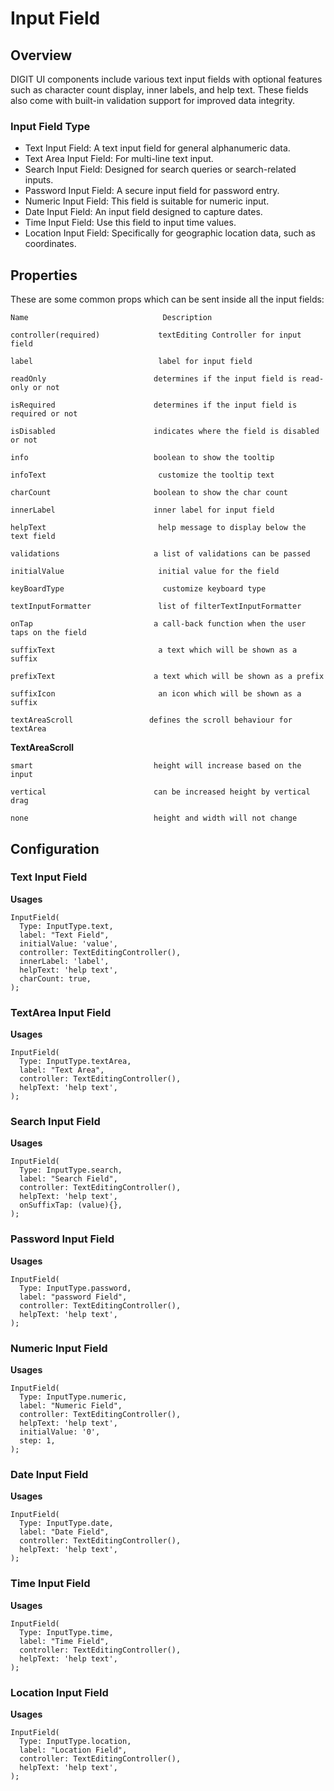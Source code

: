 # Input Field

## Overview

DIGIT UI components include various text input fields with optional features such as character count display, inner labels, and help text. These fields also come with built-in validation support for improved data integrity.

### Input Field Type <a href="#qnvyf2caw58l" id="qnvyf2caw58l"></a>

* Text Input Field: A text input field for general alphanumeric data.
* Text Area Input Field: For multi-line text input.
* Search Input Field: Designed for search queries or search-related inputs.
* Password Input Field: A secure input field for password entry.
* Numeric Input Field: This field is suitable for numeric input.
* Date Input Field: An input field designed to capture dates.
* Time Input Field: Use this field to input time values.
* Location Input Field: Specifically for geographic location data, such as coordinates.

## **Properties**

These are some common props which can be sent inside all the input fields:

```
Name                              Description
```

```
controller(required)             textEditing Controller for input field
```

```
label                            label for input field
```

```
readOnly                        determines if the input field is read-only or not
```

```
isRequired                      determines if the input field is required or not
```

```
isDisabled                      indicates where the field is disabled or not
```

```
info                            boolean to show the tooltip
```

```
infoText                         customize the tooltip text
```

```
charCount                       boolean to show the char count
```

```
innerLabel                      inner label for input field
```

```
helpText                         help message to display below the text field
```

```
validations                     a list of validations can be passed
```

```
initialValue                     initial value for the field
```

```
keyBoardType                      customize keyboard type
```

```
textInputFormatter               list of filterTextInputFormatter
```

```
onTap                           a call-back function when the user taps on the field
```

```
suffixText                       a text which will be shown as a suffix
```

```
prefixText                      a text which will be shown as a prefix
```

```
suffixIcon                       an icon which will be shown as a suffix
```

```
textAreaScroll                 defines the scroll behaviour for textArea
```

**TextAreaScroll**

```
smart                           height will increase based on the input
```

```
vertical                        can be increased height by vertical drag
```

```
none                            height and width will not change
```

## Configuration <a href="#bgj664e39fat" id="bgj664e39fat"></a>

### Text Input Field <a href="#bgj664e39fat" id="bgj664e39fat"></a>

**Usages**

```
InputField(
  Type: InputType.text,
  label: "Text Field",
  initialValue: 'value',
  controller: TextEditingController(),
  innerLabel: 'label',
  helpText: 'help text',
  charCount: true,
);
```

### TextArea Input Field <a href="#k2l25yxz70ta" id="k2l25yxz70ta"></a>

**Usages**

```
InputField(
  Type: InputType.textArea,
  label: "Text Area",
  controller: TextEditingController(),
  helpText: 'help text',
);
```

### Search Input Field <a href="#hkyh0ue0zjbr" id="hkyh0ue0zjbr"></a>

**Usages**

```
InputField(
  Type: InputType.search,
  label: "Search Field",
  controller: TextEditingController(),
  helpText: 'help text',
  onSuffixTap: (value){},
);
```

### Password Input Field <a href="#qgfab16ff5r6" id="qgfab16ff5r6"></a>

**Usages**

```
InputField(
  Type: InputType.password,
  label: "password Field",
  controller: TextEditingController(),
  helpText: 'help text',
);
```

### Numeric Input Field <a href="#xvn6oofi0491" id="xvn6oofi0491"></a>

**Usages**

```
InputField(
  Type: InputType.numeric,
  label: "Numeric Field",
  controller: TextEditingController(),
  helpText: 'help text',
  initialValue: '0',
  step: 1,
);
```

### Date Input Field <a href="#id-54pem4zce602" id="id-54pem4zce602"></a>

**Usages**

```
InputField(
  Type: InputType.date,
  label: "Date Field",
  controller: TextEditingController(),
  helpText: 'help text',
);
```

### Time Input Field <a href="#lk2257bo4yff" id="lk2257bo4yff"></a>

**Usages**

```
InputField(
  Type: InputType.time,
  label: "Time Field",
  controller: TextEditingController(),
  helpText: 'help text',
);
```

### Location Input Field <a href="#id-1d1h9mghookh" id="id-1d1h9mghookh"></a>

**Usages**

```
InputField(
  Type: InputType.location,
  label: "Location Field",
  controller: TextEditingController(),
  helpText: 'help text',
);
```

